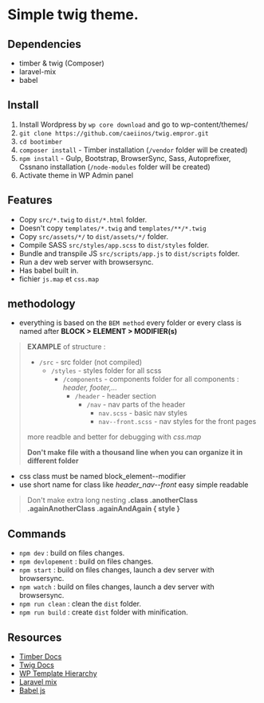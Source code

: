 # Simple twig theme.
## Dependencies

* timber & twig (Composer)
* laravel-mix
* babel
## Install

1. Install Wordpress by `wp core download` and go to wp-content/themes/
2. `git clone https://github.com/caeiinos/twig.empror.git`
3. `cd bootimber`
3. `composer install` - Timber installation (`/vendor` folder will be created)
4. `npm install` - Gulp, Bootstrap, BrowserSync, Sass, Autoprefixer, Cssnano installation (`/node-modules` folder will be created)
5. Activate theme in WP Admin panel

## Features

- Copy `src/*.twig` to `dist/*.html` folder.
- Doesn't copy `templates/*.twig` and `templates/**/*.twig`
- Copy `src/assets/*/` to `dist/assets/*/` folder.
- Compile SASS `src/styles/app.scss` to `dist/styles` folder.
- Bundle and transpile JS `src/scripts/app.js` to `dist/scripts` folder.
- Run a dev web server with browsersync.
- Has babel built in.
- fichier `js.map` et `css.map`


## methodology

- everything is based on the `BEM method` every folder or every class is named after **BLOCK > ELEMENT > MODIFIER(s)**
> **EXAMPLE** of structure :
>- `/src` - src folder (not compiled)
>   -  `/styles` - styles folder for all scss 
>        - `/components` - components folder for all components : *header, footer,...*
>           - `/header` - header section
>              - `/nav` - nav parts of the header
>                 - `nav.scss` - basic nav styles
>                 - `nav--front.scss` - nav styles for the front pages
>
> more readble and better for debugging with *css.map*
>
> **Don't make file with a thousand line when you can organize it in different folder**

- css class must be named block_element--modifier
- use short name for class like *header_nav--front* easy simple readable
> Don't make extra long nesting **.class .anotherClass .againAnotherClass .againAndAgain { style }**

## Commands

- `npm dev` : build on files changes.
- `npm devlopement` : build on files changes.
- `npm start` : build on files changes, launch a dev server with browsersync.
- `npm watch` : build on files changes, launch a dev server with browsersync.
- `npm run clean` : clean the `dist` folder.
- `npm run build` : create `dist` folder with minification.

## Resources

* [Timber Docs](https://timber.github.io/docs/)
* [Twig Docs](https://twig.symfony.com/doc/2.x/)
* [WP Template Hierarchy](https://developer.wordpress.org/themes/basics/template-hierarchy/)
* [Laravel mix](https://laravel-mix.com/)
* [Babel js](https://babeljs.io/docs/en/usage)